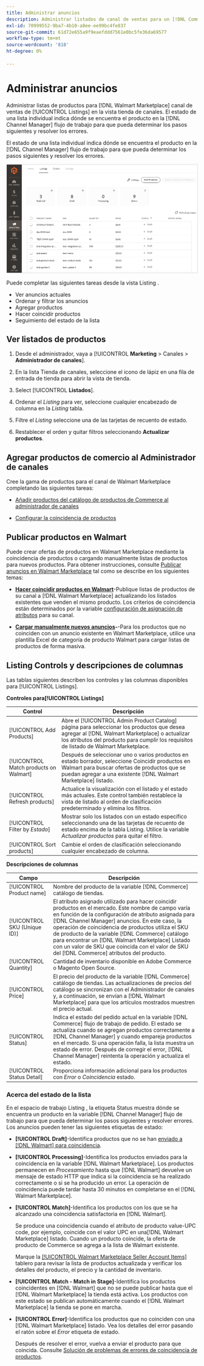 ```yaml
---
title: Administrar anuncios
description: Administrar listados de canal de ventas para un [!DNL Commerce] almacenar con el administrador de canales para Adobe Commerce y Magento Open Source.
exl-id: 70999552-9ba7-4b10-a8ee-ee99bc4fe837
source-git-commit: 61d72e655a9f9eaefddd7561e0bc5fe36da69577
workflow-type: tm+mt
source-wordcount: '818'
ht-degree: 0%

---
```


# Administrar anuncios

Administrar listas de productos para [!DNL Walmart Marketplace] canal de ventas de [!UICONTROL Listings] en la vista tienda de canales. El estado de una lista individual indica dónde se encuentra el producto en la [!DNL Channel Manager] flujo de trabajo para que pueda determinar los pasos siguientes y resolver los errores.

El estado de una lista individual indica dónde se encuentra el producto en la [!DNL Channel Manager] flujo de trabajo para que pueda determinar los pasos siguientes y resolver los errores.

![Página Listados de un canal de ventas conectado](assets/product-listing-landing.png)

Puede completar las siguientes tareas desde la vista Listing .

* Ver anuncios actuales
* Ordenar y filtrar los anuncios
* Agregar productos
* Hacer coincidir productos
* Seguimiento del estado de la lista

## Ver listados de productos

1. Desde el administrador, vaya a [!UICONTROL **Marketing** > Canales > **Administrador de canales**].

1. En la lista Tienda de canales, seleccione el icono de lápiz en una fila de entrada de tienda para abrir la vista de tienda.

1. Select [!UICONTROL **Listados**].

1. Ordenar el *Listing* para ver, seleccione cualquier encabezado de columna en la *Listing* tabla.

1. Filtre el *Listing* seleccione una de las tarjetas de recuento de estado.

1. Restablecer el orden y quitar filtros seleccionando **Actualizar productos**.

## Agregar productos de comercio al Administrador de canales

Cree la gama de productos para el canal de Walmart Marketplace completando las siguientes tareas:

* [Añadir productos del catálogo de productos de Commerce al administrador de canales](add-products-to-connected-channel.md)

* [Configurar la coincidencia de productos](map-product-attributes-for-matching.md#configure-product-attribute-settings)

## Publicar productos en Walmart

Puede crear ofertas de productos en Walmart Marketplace mediante la coincidencia de productos o cargando manualmente listas de productos para nuevos productos. Para obtener instrucciones, consulte [Publicar anuncios en Walmart Marketplace](publish-listings-to-marketplace.md) tal como se describe en los siguientes temas:

* **[Hacer coincidir productos en Walmart](publish-listings-to-marketplace.md)**-Publique listas de productos de su canal a [!DNL Walmart Marketplace] actualizando los listados existentes que venden el mismo producto. Los criterios de coincidencia están determinados por la variable [configuración de asignación de atributos](map-product-attributes-for-matching.md) para su canal.

* **[Cargar manualmente nuevos anuncios](publish-listings-to-marketplace.md#upload-new-product-listings)-**-Para los productos que no coinciden con un anuncio existente en Walmart Marketplace, utilice una plantilla Excel de categoría de producto Walmart para cargar listas de productos de forma masiva.

## Listing Controls y descripciones de columnas

Las tablas siguientes describen los controles y las columnas disponibles para [!UICONTROL Listings].

**Controles para[!UICONTROL Listings]**

| **Control** | **Descripción** |
|----------------------------------------|--------------------------------------------------------------------------------------------------------------------------------------------------------------------------------------------------------------|
| [!UICONTROL Add Products] | Abre el [!UICONTROL Admin Product Catalog] página para seleccionar los productos que desea agregar al [!DNL Walmart Marketplace] o actualizar los atributos del producto para cumplir los requisitos de listado de Walmart Marketplace. |
| [!UICONTROL Match products on Walmart] | Después de seleccionar uno o varios productos en estado borrador, seleccione Coincidir productos en Walmart para buscar ofertas de productos que se puedan agregar a una existente [!DNL Walmart Marketplace] listado. |
| [!UICONTROL Refresh products] | Actualice la visualización con el listado y el estado más actuales. Este control también restablece la vista de listado al orden de clasificación predeterminado y elimina los filtros. |
| [!UICONTROL Filter by *Estado*] | Mostrar solo los listados con un estado específico seleccionando una de las tarjetas de recuento de estado encima de la tabla Listing. Utilice la variable *Actualizar productos* para quitar el filtro. |
| [!UICONTROL Sort products] | Cambie el orden de clasificación seleccionando cualquier encabezado de columna. |


**Descripciones de columnas**

| **Campo** | **Descripción** |
|------------------------------|-----------------------------------------------------------------------------------------------------------------------------------------------------------------------------------------------------------------------------------------------------------------------------------------------------------------------------------------------------------------------------------------------------------------------|
| [!UICONTROL Product name] | Nombre del producto de la variable [!DNL Commerce] catálogo de tiendas. |
| [!UICONTROL SKU (Unique ID)] | El atributo asignado utilizado para hacer coincidir productos en el mercado. Este nombre de campo varía en función de la configuración de atributo asignada para [!DNL Channel Manager] anuncios. En este caso, la operación de coincidencia de productos utiliza el SKU de producto de la variable [!DNL Commerce] catálogo para encontrar un [!DNL Walmart Marketplace]  Listado con un valor de SKU que coincida con el valor de SKU del [!DNL Commerce] atributos del producto. |
| [!UICONTROL  Quantity] | Cantidad de inventario disponible en Adobe Commerce o Magento Open Source. |
| [!UICONTROL Price] | El precio del producto de la variable [!DNL Commerce] catálogo de tiendas. Las actualizaciones de precios del catálogo se sincronizan con el Administrador de canales y, a continuación, se envían a [!DNL Walmart Marketplace]  para que los artículos mostrados muestren el precio actual. |
| [!UICONTROL Status] | Indica el estado del pedido actual en la variable [!DNL Commerce] flujo de trabajo de pedido. El estado se actualiza cuando se agregan productos correctamente a [!DNL Channel Manager] y cuando empareja productos en el mercado. Si una operación falla, la lista muestra un estado de error. Después de corregir el error, [!DNL Channel Manager] reintenta la operación y actualiza el estado. |
| [!UICONTROL Status Detail] | Proporciona información adicional para los productos con *Error* o *Coincidencia* estado. |

### Acerca del estado de la lista

En el espacio de trabajo Listing , la etiqueta Status muestra dónde se encuentra un producto en la variable [!DNL Channel Manager] flujo de trabajo para que pueda determinar los pasos siguientes y resolver errores. Los anuncios pueden tener las siguientes etiquetas de estado:

* **[!UICONTROL Draft]**-Identifica productos que no se han [enviado a [!DNL Walmart] para coincidencia](publish-listings-to-marketplace.md#match-products).

* **[!UICONTROL Processing]**-Identifica los productos enviados para la coincidencia en la variable [!DNL Walmart Marketplace]. Los productos permanecen en *Procesamiento* hasta que [!DNL Walmart] devuelve un mensaje de estado HTTP que indica si la coincidencia se ha realizado correctamente o si se ha producido un error. La operación de coincidencia puede tardar hasta 30 minutos en completarse en el [!DNL Walmart Marketplace].

* **[!UICONTROL Match]**-Identifica los productos con los que se ha alcanzado una coincidencia satisfactoria en [!DNL Walmart].

   Se produce una coincidencia cuando el atributo de producto value-UPC code, por ejemplo, coincide con el valor UPC en una[!DNL Walmart Marketplace] listado. Cuando un producto coincide, la oferta de producto de Commerce se agrega a la lista de Walmart existente.

   Marque la [[!UICONTROL Walmart Marketplace Seller Account Items]](https://seller.walmart.com/items-and-inventory/manage-items) tablero para revisar la lista de productos actualizada y verificar los detalles del producto, el precio y la cantidad de inventario.

* **[!UICONTROL Match - Match in Stage]**-Identifica los productos coincidentes en [!DNL Walmart] que no se puede publicar hasta que el [!DNL Walmart Marketplace] la tienda está activa. Los productos con este estado se publican automáticamente cuando el [!DNL Walmart Marketplace] la tienda se pone en marcha.

* **[!UICONTROL Error]**-Identifica los productos que no coinciden con una [!DNL Walmart Marketplace] listado. Vea los detalles del error pasando el ratón sobre el *Error* etiqueta de estado.

   Después de resolver el error, vuelva a enviar el producto para que coincida. Consulte [Solución de problemas de errores de coincidencia de productos](publish-listings-to-marketplace.md#troubleshoot-product-match-errors).
